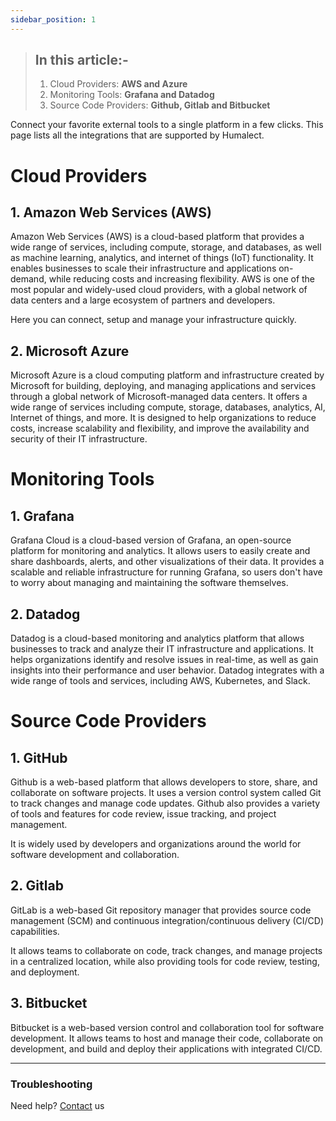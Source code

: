 ```yaml
---
sidebar_position: 1
---
```


> ## In this article:-
> 1. Cloud Providers:
> 	**AWS and Azure**
> 2. Monitoring Tools:
> 	**Grafana and Datadog**
> 3. Source Code Providers:
> 	**Github, Gitlab and Bitbucket**



Connect your favorite external tools to a single platform in a few clicks. This page lists all the integrations that are supported by Humalect.




# Cloud Providers
## 1. Amazon Web Services (AWS)
Amazon Web Services (AWS) is a cloud-based platform that provides a wide range of services, including compute, storage, and databases, as well as machine learning, analytics, and internet of things (IoT) functionality. It enables businesses to scale their infrastructure and applications on-demand, while reducing costs and increasing flexibility. AWS is one of the most popular and widely-used cloud providers, with a global network of data centers and a large ecosystem of partners and developers.



Here you can connect, setup and manage your infrastructure quickly.


## 2. Microsoft Azure
Microsoft Azure is a cloud computing platform and infrastructure created by Microsoft for building, deploying, and managing applications and services through a global network of Microsoft-managed data centers. It offers a wide range of services including compute, storage, databases, analytics, AI, Internet of things, and more. It is designed to help organizations to reduce costs, increase scalability and flexibility, and improve the availability and security of their IT infrastructure.


# Monitoring Tools

## 1. Grafana
Grafana Cloud is a cloud-based version of Grafana, an open-source platform for monitoring and analytics. It allows users to easily create and share dashboards, alerts, and other visualizations of their data. It provides a scalable and reliable infrastructure for running Grafana, so users don't have to worry about managing and maintaining the software themselves.

## 2. Datadog
Datadog is a cloud-based monitoring and analytics platform that allows businesses to track and analyze their IT infrastructure and applications. It helps organizations identify and resolve issues in real-time, as well as gain insights into their performance and user behavior. Datadog integrates with a wide range of tools and services, including AWS, Kubernetes, and Slack.

# Source Code Providers

## 1. GitHub
Github is a web-based platform that allows developers to store, share, and collaborate on software projects. It uses a version control system called Git to track changes and manage code updates. Github also provides a variety of tools and features for code review, issue tracking, and project management.

It is widely used by developers and organizations around the world for software development and collaboration.

## 2. Gitlab
GitLab is a web-based Git repository manager that provides source code management (SCM) and continuous integration/continuous delivery (CI/CD) capabilities.

It allows teams to collaborate on code, track changes, and manage projects in a centralized location, while also providing tools for code review, testing, and deployment.

## 3. Bitbucket

Bitbucket is a web-based version control and collaboration tool for software development. It allows teams to host and manage their code, collaborate on development, and build and deploy their applications with integrated CI/CD.

---

### Troubleshooting
Need help? [Contact](https://docs.humalect.com/en/contact) us

